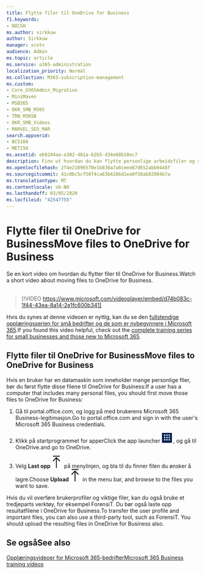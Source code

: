 ```yaml
---
title: Flytte filer til OneDrive for Business
f1.keywords:
- NOCSH
ms.author: sirkkuw
author: Sirkkuw
manager: scotv
audience: Admin
ms.topic: article
ms.service: o365-administration
localization_priority: Normal
ms.collection: M365-subscription-management
ms.custom:
- Core_O365Admin_Migration
- MiniMaven
- MSB365
- OKR_SMB_M365
- TRN_M365B
- OKR_SMB_Videos
- MARVEL_SEO_MAR
search.appverid:
- BCS160
- MET150
ms.assetid: eb8244aa-a302-481a-b2b5-d34e88b18ec7
description: Finn ut hvordan du kan flytte personlige arbeidsfiler og sensitive firmafiler til OneDrive for Business med bare noen få enkle trinn.
ms.openlocfilehash: 2f4e21096570e1b830a7a8ceee87d652abb9448f
ms.sourcegitcommit: 41c0bc5cf50f4ca63b4286d1ea0f58ab82984b7a
ms.translationtype: MT
ms.contentlocale: nb-NO
ms.lasthandoff: 03/05/2020
ms.locfileid: "42547755"
---
```

# <a name="move-files-to-onedrive-for-business"></a><span data-ttu-id="9ac35-103">Flytte filer til OneDrive for Business</span><span class="sxs-lookup"><span data-stu-id="9ac35-103">Move files to OneDrive for Business</span></span>

<span data-ttu-id="9ac35-104">Se en kort video om hvordan du flytter filer til OneDrive for Business.</span><span class="sxs-lookup"><span data-stu-id="9ac35-104">Watch a short video about moving files to OneDrive for Business.</span></span><br><br>

> [!VIDEO https://www.microsoft.com/videoplayer/embed/d74b083c-1f44-43ea-8a14-2e1fc600b341] 

<span data-ttu-id="9ac35-105">Hvis du synes at denne videoen er nyttig, kan du se den [fullstendige opplæringsserien for små bedrifter og de som er nybegynnere i Microsoft 365](https://support.office.com/article/6ab4bbcd-79cf-4000-a0bd-d42ce4d12816).</span><span class="sxs-lookup"><span data-stu-id="9ac35-105">If you found this video helpful, check out the [complete training series for small businesses and those new to Microsoft 365](https://support.office.com/article/6ab4bbcd-79cf-4000-a0bd-d42ce4d12816).</span></span>


## <a name="move-files-to-onedrive-for-business"></a><span data-ttu-id="9ac35-106">Flytte filer til OneDrive for Business</span><span class="sxs-lookup"><span data-stu-id="9ac35-106">Move files to OneDrive for Business</span></span>

<span data-ttu-id="9ac35-107">Hvis en bruker har en datamaskin som inneholder mange personlige filer, bør du først flytte disse filene til OneDrive for Business:</span><span class="sxs-lookup"><span data-stu-id="9ac35-107">If a user has a computer that includes many personal files, you should first move those files to OneDrive for Business:</span></span>
  
1. <span data-ttu-id="9ac35-108">Gå til portal.office.com, og logg på med brukerens Microsoft 365 Business-legitimasjon.</span><span class="sxs-lookup"><span data-stu-id="9ac35-108">Go to portal.office.com and sign in with the user's Microsoft 365 Business credentials.</span></span>
    
2. <span data-ttu-id="9ac35-109">Klikk på startprogrammet for apper</span><span class="sxs-lookup"><span data-stu-id="9ac35-109">Click the app launcher</span></span> ![The app launcher icon in Office 365](../media/7502f4ec-3c9a-435d-a7b4-b9cda85189a7.png) <span data-ttu-id="9ac35-111">, og gå til OneDrive.</span><span class="sxs-lookup"><span data-stu-id="9ac35-111">and go to OneDrive.</span></span> 
    
3. <span data-ttu-id="9ac35-112">Velg **Last opp**![Upload](../media/d9b963b8-10af-42e2-953d-360301b83d3c.png) på menylinjen, og bla til du finner filen du ønsker å lagre.</span><span class="sxs-lookup"><span data-stu-id="9ac35-112">Choose **Upload**![Upload](../media/d9b963b8-10af-42e2-953d-360301b83d3c.png) in the menu bar, and browse to the files you want to save.</span></span> 
    
<span data-ttu-id="9ac35-p101">Hvis du vil overføre brukerprofiler og viktige filer, kan du også bruke et tredjeparts verktøy, for eksempel ForensiT. Du bør også laste opp resultatfilene i OneDrive for Business.</span><span class="sxs-lookup"><span data-stu-id="9ac35-p101">To transfer the user profile and important files, you can also use a third-party tool, such as ForensiT. You should upload the resulting files in OneDrive for Business also.</span></span>
  
## <a name="see-also"></a><span data-ttu-id="9ac35-115">Se også</span><span class="sxs-lookup"><span data-stu-id="9ac35-115">See also</span></span>

[<span data-ttu-id="9ac35-116">Opplæringsvideoer for Microsoft 365-bedrifter</span><span class="sxs-lookup"><span data-stu-id="9ac35-116">Microsoft 365 Business training videos</span></span>](https://support.office.com/article/6ab4bbcd-79cf-4000-a0bd-d42ce4d12816)
